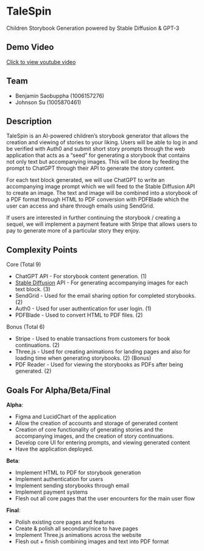# **TaleSpin**

Children Storybook Generation powered by Stable Diffusion & GPT-3

## **Demo Video**

[Click to view youtube video](https://youtu.be/0hj8q_1aj3U)

## **Team**

- Benjamin Saobuppha (1006157276)
- Johnson Su (1005870461)

## **Description**

TaleSpin is an AI-powered children’s storybook generator that allows the creation and viewing of stories to your liking. Users will be able to log in and be verified with Auth0 and submit short story prompts through the web application that acts as a “seed” for generating a storybook that contains not only text but accompanying images. This will be done by feeding the prompt to ChatGPT through their API to generate the story content.

For each text block generated, we will use ChatGPT to write an accompanying image prompt which we will feed to the Stable Diffusion API to create an image. The text and image will be combined into a storybook of a PDF format through HTML to PDF conversion with PDFBlade which the user can access and share through emails using SendGrid.

If users are interested in further continuing the storybook / creating a sequel, we will implement a payment feature with Stripe that allows users to pay to generate more of a particular story they enjoy.

## **Complexity Points**

Core (Total 9)

- ChatGPT API - For storybook content generation. (1)
- [Stable Diffusion](https://stability.ai/) API - For generating accompanying images for each text block. (3)
- SendGrid - Used for the email sharing option for completed storybooks. (2)
- Auth0 - Used for user authentication for user login. (1)
- PDFBlade - Used to convert HTML to PDF files. (2)

Bonus (Total 6)

- Stripe - Used to enable transactions from customers for book continuations. (2)
- Three.js - Used for creating animations for landing pages and also for loading time when generating storybooks. (2) (Bonus)
- PDF Reader - Used for viewing the storybooks as PDFs after being generated. (2)

## **Goals For Alpha/Beta/Final**

**Alpha**:

- Figma and LucidChart of the application
- Allow the creation of accounts and storage of generated content
- Creation of core functionality of generating stories and the accompanying images, and the creation of story continuations.
- Develop core UI for entering prompts, and viewing generated content
- Have the application deployed.

**Beta**:

- Implement HTML to PDF for storybook generation
- Implement authentication for users
- Implement sending storybooks through email
- Implement payment systems
- Flesh out all core pages that the user encounters for the main user flow

**Final**:

- Polish existing core pages and features
- Create & polish all secondary/nice to have pages
- Implement Three.js animations across the website
- Flesh out + finish combining images and text into PDF format
